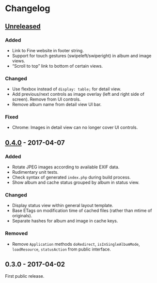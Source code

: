 # Changelog


## [Unreleased]

### Added

- Link to Fine website in footer string.
- Support for touch gestures (swipeleft/swiperight) in album and image views.
- “Scroll to top” link to bottom of certain views.

### Changed

- Use flexbox instead of `display: table;` for detail view.
- Add previous/next controls as image overlay (left and right side of screen).
  Remove from UI controls.
- Remove album name from detail view UI bar.

### Fixed

- Chrome: Images in detail view can no longer cover UI controls.


## [0.4.0] - 2017-04-07

### Added

- Rotate JPEG images according to available EXIF data.
- Rudimentary unit tests.
- Check syntax of generated `index.php` during build process.
- Show album and cache status grouped by album in status view.

### Changed

- Display status view within general layout template.
- Base ETags on modification time of cached files (rather than mtime of
  originals).
- Separate hashes for album and image in cache keys.

### Removed

- Remove `Application` methods `doRedirect`, `isInSingleAlbumMode`,
  `loadResource`, `statusAction` from public interface.


## 0.3.0 - 2017-04-02

First public release.


[Unreleased]: https://github.com/mermshaus/fine/compare/v0.4.0...HEAD
[0.4.0]: https://github.com/mermshaus/fine/compare/v0.3.0...v0.4.0
